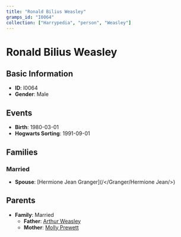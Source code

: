 ```yaml
---
title: "Ronald Bilius Weasley"
gramps_id: "I0064"
collection: ["Harrypedia", "person", "Weasley"]
---
```


# Ronald Bilius Weasley

## Basic Information

- **ID**: I0064
- **Gender**: Male

## Events

- **Birth**: 1980-03-01
- **Hogwarts Sorting**: 1991-09-01

## Families

### Married

- **Spouse**: [Hermione Jean Granger](/</Granger/Hermione Jean/>)

## Parents

- **Family**: Married
  - **Father**: [Arthur Weasley](//Weasley/Arthur/)
  - **Mother**: [Molly Prewett](//Prewett/Molly/)

